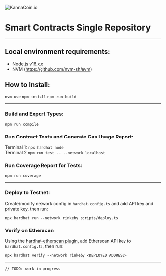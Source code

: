 ![KannaCoin.io](https://kannacoin.io/wp-content/uploads/2022/02/logo-kanna.png)

# Smart Contracts Single Repository

---

## Local environment requirements:
* Node.js v16.x.x
* NVM (https://github.com/nvm-sh/nvm)

## How to Install:

`nvm use`
`npm install`
`npm run build`

---
### Build and Export Types:

`npm run compile`

### Run Contract Tests and Generate Gas Usage Report:

Terminal 1: `npx hardhat node`\
Terminal 2 `npm run test -- --network localhost`

### Run Coverage Report for Tests:

`npm run coverage`

---

### Deploy to Testnet:

Create/modify network config in `hardhat.config.ts` and add API key and private key, then run:

`npx hardhat run --network rinkeby scripts/deploy.ts`

### Verify on Etherscan

Using the [hardhat-etherscan plugin](https://hardhat.org/plugins/nomiclabs-hardhat-etherscan.html), add Etherscan API key to `hardhat.config.ts`, then run:

`npx hardhat verify --network rinkeby <DEPLOYED ADDRESS>`


----

`// TODO: work in progress`